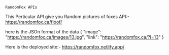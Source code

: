     RandomFox APIs


This Perticular API give you Random pictures of foxes
API:- https://randomfox.ca/floof/

here is the JSOn format of the data
{
"image": "https://randomfox.ca/images/13.jpg",
"link": "https://randomfox.ca/?i=13"
}


Here is the deployed site:- https://randomfox.netlify.app/
